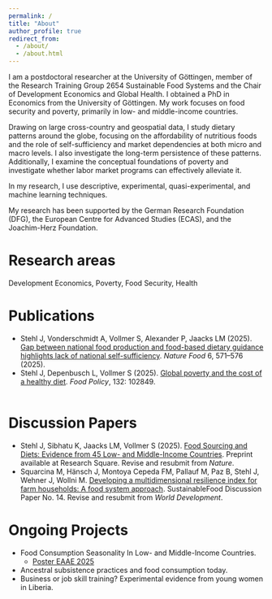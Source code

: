 ```yaml
---
permalink: /
title: "About"
author_profile: true
redirect_from: 
  - /about/
  - /about.html
---
```


I am a postdoctoral researcher at the University of Göttingen, member of the Research Training Group 2654 Sustainable Food Systems and the Chair of Development Economics and Global Health. I obtained a PhD in Economics from the University of Göttingen. My work focuses on food security and poverty, primarily in low- and middle-income countries.

Drawing on large cross-country and geospatial data, I study dietary patterns around the globe, focusing on the affordability of nutritious foods and the role of self-sufficiency and market dependencies at both micro and macro levels. I also investigate the long-term persistence of these patterns. Additionally, I examine the conceptual foundations of poverty and investigate whether labor market programs can effectively alleviate it.

In my research, I use descriptive, experimental, quasi-experimental, and machine learning techniques. 

My research has been supported by the German Research Foundation (DFG), the European Centre for Advanced Studies (ECAS), and the Joachim-Herz Foundation.

# Research areas
Development Economics, Poverty, Food Security, Health

# Publications
- Stehl J, Vonderschmidt A, Vollmer S, Alexander P, Jaacks LM (2025). [Gap between national food production and food-based dietary guidance highlights lack of national self-sufficiency](https://www.nature.com/articles/s43016-025-01173-4). *Nature Food* 6, 571–576 (2025).
- Stehl J, Depenbusch L, Vollmer S (2025). [Global poverty and the cost of a healthy diet](https://www.sciencedirect.com/science/article/pii/S0306919225000533?via%3Dihub). *Food Policy*, 132: 102849. <br><br>

# Discussion Papers
- Stehl J, Sibhatu K, Jaacks LM, Vollmer S (2025). [Food Sourcing and Diets: Evidence from 45 Low- and Middle-Income Countries](https://doi.org/10.21203/rs.3.rs-5874611/v1). Preprint available at Research Square. Revise and resubmit from *Nature*.
- Squarcina M, Hänsch J, Montoya Cepeda FM, Pallauf M, Paz B, Stehl J, Wehner J, Wollni M. [Developing a multidimensional resilience index for farm households: A food system approach](https://www.uni-goettingen.de/de/document/download/e8eb924cae9542987432854228e66dfd.pdf/SFS_DP_014.pdf). SustainableFood Discussion Paper No. 14. Revise and resubmit from *World Development*.

# Ongoing Projects
- Food Consumption Seasonality In Low- and Middle-Income Countries.
  - [Poster EAAE 2025](/files/Poster_EAAE_Stehl.pdf)
- Ancestral subsistence practices and food consumption today.
- Business or job skill training? Experimental evidence from young women in Liberia.



